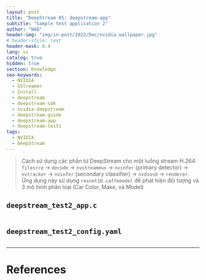 ```yaml
---
layout: post
title: "DeepStream 05: deepstream-app"
subtitle: "Sample test application 2"
author: "NAB"
header-img: "img/in-post/2022/Dec/nvidia_wallpaper.jpg"
# header-style: text
header-mask: 0.4
lang: vi
catalog: true
hidden: true
section: Knowledge
seo-keywords:
  - NVIDIA
  - GStreamer
  - Install
  - deepstream
  - deepstream-sdk
  - nvidia-deepstream
  - deepstream-guide
  - deepstream-app
  - deepstream-test1
tags:
  - NVIDIA
  - DeepStream
---
```


> Cách sử dụng các phần tử DeepStream cho một luồng stream H.264: `filesrce` -> `decode` -> `nvstreammux` -> `nvinfer` (primary detector) -> `nvtracker` -> `nvinfer` (secondary classifier) -> `nvdsosd` -> `renderer`. Ứng dụng này sử dụng `resnet10.caffemodel` để phát hiện đối tượng và 3 mô hình phân loại (Car Color, Make, và Model)


## `deepstream_test2_app.c`
 
```c

```
## `deepstream_test2_config.yaml`

```yaml

```

----

# References


